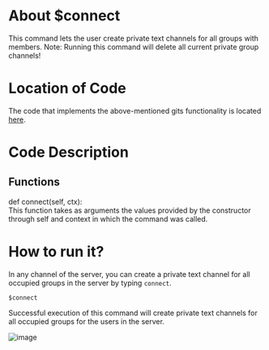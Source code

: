 # About $connect
This command lets the user create private text channels for all groups with members. 
Note: Running this command will delete all current private group channels!

# Location of Code
The code that implements the above-mentioned gits functionality is located [here](https://github.com/maddaicita/ClassMateBot-1.1/blob/main/cogs/groups.py).

# Code Description
## Functions
def connect(self, ctx): <br>
This function takes as arguments the values provided by the constructor through self and context in which the command was called.

# How to run it?
In any channel of the server, you can create a private text channel for all occupied groups in the server by typing `connect`.
```
$connect
```
Successful execution of this command will create private text channels for all occupied groups for the users in the server.

![image](https://user-images.githubusercontent.com/89809302/140448623-d3cb5658-b3cc-4ffa-a984-679fc20fbc9f.png)
